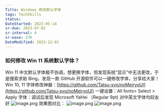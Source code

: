 ```yaml
---
Title: Windows 修改默认字体
tags: TechSkills
status: 
DateStarted: 2023-05-14
sr-due: 2023-07-02
sr-interval: 4
sr-ease: 276
DateModified: 2023-12-01
---
```


### 如何修改 Win 11 系统默认字体？

Win 11 中文默认字体极不协调，想更换字体，但发现系统“显示”中无法更改，于是搜索求助 Bing，发现一款 GitHub 开源软件可以一键修改字体，分享给大家！
Win 10, 11 字体修改神器：[https://github.com/Tatsu-syo/noMeiryoUI](https://github.com/Tatsu-syo/noMeiryoUI)
一键设置：All fonts> Select > Apply
字体：调试后发现 Microsoft YaHei （Regular 9pt) 对中英文字体均较友好
![image.png](https://cdn.nlark.com/yuque/0/2022/png/29677165/1666837532708-7d06ba04-e97e-42e0-8ac3-9485beea6c4e.png#clientId=ub753bdfc-b1e7-4&crop=0&crop=0&crop=1&crop=1&from=paste&height=428&id=u02565872&margin=%5Bobject%20Object%5D&name=image.png&originHeight=856&originWidth=1152&originalType=binary&ratio=1&rotation=0&showTitle=false&size=48868&status=done&style=none&taskId=ue6eba8d7-d29e-49bd-bb83-56ffdde9743&title=&width=576)
效果图对比：
![image.png](https://cdn.nlark.com/yuque/0/2022/png/29677165/1666838453741-dd68f90b-79d4-4894-8784-4c03f422ae21.png#clientId=ub753bdfc-b1e7-4&crop=0&crop=0&crop=1&crop=1&from=paste&height=214&id=uc9f97e44&margin=%5Bobject%20Object%5D&name=image.png&originHeight=424&originWidth=422&originalType=binary&ratio=1&rotation=0&showTitle=true&size=21992&status=done&style=stroke&taskId=u346897b3-001e-4bab-a6ae-6ada8e96a71&title=%E9%85%8D%E7%BD%AE%E4%B9%8B%E5%89%8D%E5%AD%97%E4%BD%93%EF%BC%88%E4%B8%AD%E6%96%87%E5%8F%98%E5%BD%A2%E4%B8%8D%E5%8D%8F%E8%B0%83%EF%BC%89&width=213 "配置之前字体（中文变形不协调）") ![image.png](https://cdn.nlark.com/yuque/0/2022/png/29677165/1666838239690-90a4439b-570d-49bd-9071-3e7c361a65ac.png#clientId=ub753bdfc-b1e7-4&crop=0&crop=0&crop=1&crop=1&from=paste&height=215&id=uf1685c69&margin=%5Bobject%20Object%5D&name=image.png&originHeight=435&originWidth=434&originalType=binary&ratio=1&rotation=0&showTitle=true&size=23649&status=done&style=stroke&taskId=ucb639f30-9583-4c35-a97c-d6d0a4dbc7f&title=%E9%85%8D%E7%BD%AE%E5%90%8E%EF%BC%88%E5%AD%97%E4%BD%93%E5%92%8C%E8%B0%90%EF%BC%89&width=215 "配置后（字体和谐）")
